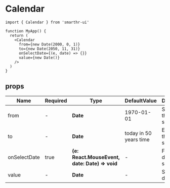 # Calendar

```tsx
import { Calendar } from 'smarthr-ui'

function MyApp() {
  return (
    <Calendar
      from={new Date(2000, 0, 1)}
      to={new Date(2050, 11, 31)}
      onSelectDate={(e, date) => {}}
      value={new Date()}
    />
  )
}
```

## props

| Name         | Required | Type                                          | DefaultValue           | Description                    |
| ------------ | -------- | --------------------------------------------- | ---------------------- | ------------------------------ |
| from         | -        | **Date**                                      | 1970-01-01             | Start date that is selectable. |
| to           | -        | **Date**                                      | today in 50 years time | End date that is selectable.   |
| onSelectDate | true     | **(e: React.MouseEvent, date: Date) => void** | -                      | Fired when date is selected.   |
| value        | -        | **Date**                                      | -                      | Selected date.                 |
